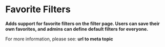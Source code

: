 # Favorite Filters

**Adds support for favorite filters on the filter page. Users can save their own favorites, and admins can define default filters for everyone.**

For more information, please see: **url to meta topic**
